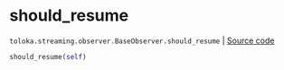 # should_resume
`toloka.streaming.observer.BaseObserver.should_resume` | [Source code](https://github.com/Toloka/toloka-kit/blob/v0.1.24/src/streaming/observer.py#L38)

```python
should_resume(self)
```

